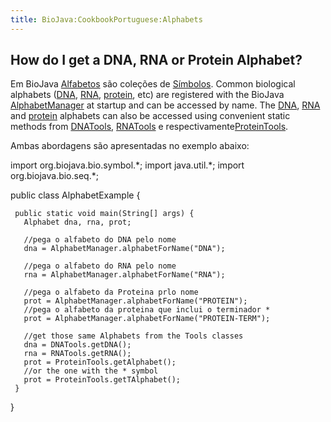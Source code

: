 ```yaml
---
title: BioJava:CookbookPortuguese:Alphabets
---
```


How do I get a DNA, RNA or Protein Alphabet?
--------------------------------------------

Em BioJava
[Alfabetos](http://www.biojava.org/docs/api14/org/biojava/bio/symbol/Alphabet.html)
são coleções de
[Símbolos](http://www.biojava.org/docs/api14/org/biojava/bio/symbol/Symbol.html).
Common biological alphabets ([DNA](wp:DNA "wikilink"),
[RNA](wp:RNA "wikilink"), [protein](wp:protein "wikilink"), etc) are
registered with the BioJava
[AlphabetManager](http://www.biojava.org/docs/api14/org/biojava/bio/symbol/AlphabetManager.html)
at startup and can be accessed by name. The [DNA](wp:DNA "wikilink"),
[RNA](wp:RNA "wikilink") and [protein](wp:protein "wikilink") alphabets
can also be accessed using convenient static methods from
[DNATools](http://www.biojava.org/docs/api14/org/biojava/bio/seq/DNATools.html),
[RNATools](http://www.biojava.org/docs/api14/org/biojava/bio/seq/RNATools.html)
e
respectivamente[ProteinTools](http://www.biojava.org/docs/api14/org/biojava/bio/seq/ProteinTools.html).

Ambas abordagens são apresentadas no exemplo abaixo:

<java> import org.biojava.bio.symbol.\*; import java.util.\*; import
org.biojava.bio.seq.\*;

public class AlphabetExample {

` public static void main(String[] args) {`  
`   Alphabet dna, rna, prot;`

`   //pega o alfabeto do DNA pelo nome`  
`   dna = AlphabetManager.alphabetForName("DNA");`

`   //pega o alfabeto do RNA pelo nome`  
`   rna = AlphabetManager.alphabetForName("RNA");`

`   //pega o alfabeto da Proteina prlo nome`  
`   prot = AlphabetManager.alphabetForName("PROTEIN");`  
`   //pega o alfabeto da proteina que inclui o terminador *     `  
`   prot = AlphabetManager.alphabetForName("PROTEIN-TERM");`

`   //get those same Alphabets from the Tools classes`  
`   dna = DNATools.getDNA();`  
`   rna = RNATools.getRNA();`  
`   prot = ProteinTools.getAlphabet();`  
`   //or the one with the * symbol`  
`   prot = ProteinTools.getTAlphabet();`  
` }`

} </java>
